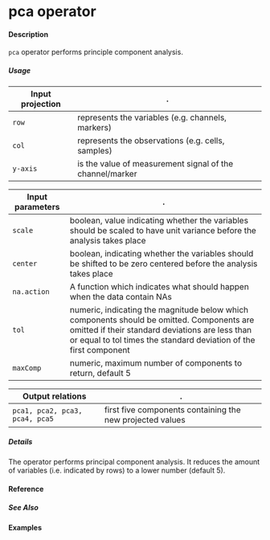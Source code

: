 # pca operator

#### Description
`pca` operator performs principle component analysis.

##### Usage
Input projection|.
---|---
`row`   | represents the variables (e.g. channels, markers)
`col`   | represents the observations (e.g. cells, samples) 
`y-axis`| is the value of measurement signal of the channel/marker


Input parameters|.
---|---
`scale`   | boolean, value indicating whether the variables should be scaled to have unit variance before the analysis takes place
`center`   | boolean, indicating whether the variables should be shifted to be zero centered before the analysis takes place
`na.action`| A function which indicates what should happen when the data contain NAs
`tol`| numeric, indicating the magnitude below which components should be omitted. Components are omitted if their standard deviations are less than or equal to tol times the standard deviation of the first component
`maxComp`| numeric, maximum number of components to return, default 5


Output relations|.
---|---
`pca1, pca2, pca3, pca4, pca5`| first five components containing the new projected values


##### Details
The operator performs principal component analysis. It reduces the amount of variables (i.e. indicated by rows) to a lower number (default 5).


#### Reference

##### See Also


#### Examples
